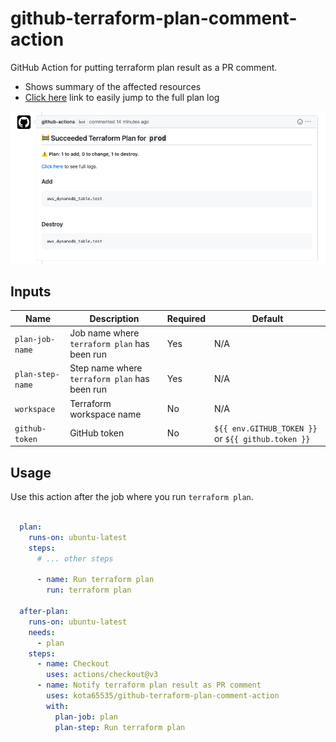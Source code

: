 # github-terraform-plan-comment-action

GitHub Action for putting terraform plan result as a PR comment.
- Shows summary of the affected resources
- [Click here](https://github.com/kota65535/github-terraform-plan-comment-action/actions/runs/3836204681/jobs/6530118090#step:8:56)
  link to easily jump to the full plan log

![img.png](img.png)

## Inputs

| Name             | Description                                   | Required | Default                                            |
|------------------|-----------------------------------------------|----------|----------------------------------------------------|
| `plan-job-name`  | Job name where `terraform plan` has been run  | Yes      | N/A                                                |
| `plan-step-name` | Step name where `terraform plan` has been run | Yes      | N/A                                                |
| `workspace`      | Terraform workspace name                      | No       | N/A                                                |
| `github-token`   | GitHub token                                  | No       | `${{ env.GITHUB_TOKEN }}` or `${{ github.token }}` | 

## Usage

Use this action after the job where you run `terraform plan`.

```yaml

  plan:
    runs-on: ubuntu-latest
    steps:
      # ... other steps

      - name: Run terraform plan
        run: terraform plan

  after-plan:
    runs-on: ubuntu-latest
    needs:
      - plan
    steps:
      - name: Checkout
        uses: actions/checkout@v3
      - name: Notify terraform plan result as PR comment
        uses: kota65535/github-terraform-plan-comment-action
        with:
          plan-job: plan
          plan-step: Run terraform plan
```
